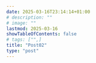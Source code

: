 ```yaml
---
date: 2025-03-16T23:14:14+01:00
# description: ""
# image: ""
lastmod: 2025-03-16
showTableOfContents: false
# tags: ["",]
title: "Post02"
type: "post"
---
```

